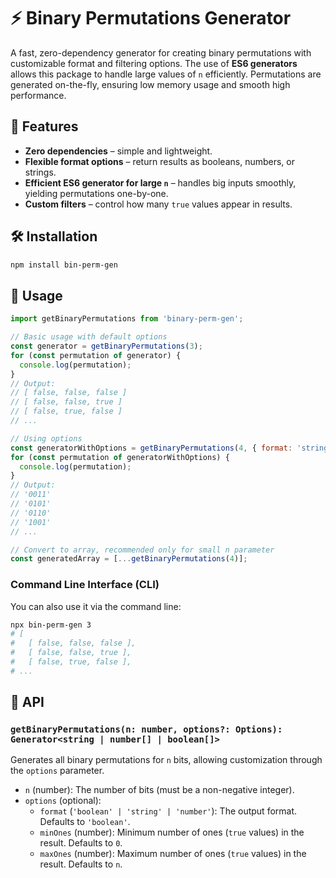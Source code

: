 # ⚡ Binary Permutations Generator

A fast, zero-dependency generator for creating binary permutations with customizable format and filtering options. The use of **ES6 generators** allows this package to handle large values of `n` efficiently. Permutations are generated on-the-fly, ensuring low memory usage and smooth high performance.

## 🚀 Features

- **Zero dependencies** – simple and lightweight.
- **Flexible format options** – return results as booleans, numbers, or strings.
- **Efficient ES6 generator for large `n`** – handles big inputs smoothly, yielding permutations one-by-one.
- **Custom filters** – control how many `true` values appear in results.

## 🛠️ Installation

```bash
npm install bin-perm-gen
```

## 📖 Usage

```javascript
import getBinaryPermutations from 'binary-perm-gen';

// Basic usage with default options
const generator = getBinaryPermutations(3);
for (const permutation of generator) {
  console.log(permutation);
}
// Output:
// [ false, false, false ]
// [ false, false, true ]
// [ false, true, false ]
// ...

// Using options
const generatorWithOptions = getBinaryPermutations(4, { format: 'string', minOnes: 2 });
for (const permutation of generatorWithOptions) {
  console.log(permutation);
}
// Output:
// '0011'
// '0101'
// '0110'
// '1001'
// ...

// Convert to array, recommended only for small n parameter
const generatedArray = [...getBinaryPermutations(4)];
```

### Command Line Interface (CLI)
You can also use it via the command line:

```bash
npx bin-perm-gen 3
# [
#   [ false, false, false ],
#   [ false, false, true ],
#   [ false, true, false ],
# ...
```

## 🔧 API

### `getBinaryPermutations(n: number, options?: Options): Generator<string | number[] | boolean[]>`

Generates all binary permutations for `n` bits, allowing customization through the `options` parameter.

- `n` (number): The number of bits (must be a non-negative integer).
- `options` (optional):
  - `format` (`'boolean' | 'string' | 'number'`): The output format. Defaults to `'boolean'`.
  - `minOnes` (number): Minimum number of ones (`true` values) in the result. Defaults to `0`.
  - `maxOnes` (number): Maximum number of ones (`true` values) in the result. Defaults to `n`.
